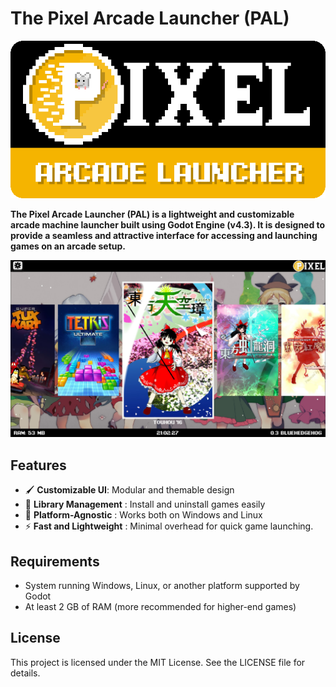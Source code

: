 # The Pixel Arcade Launcher (PAL)
![logo](.github/readme/logo.png)

**The Pixel Arcade Launcher (PAL) is a lightweight and customizable arcade machine launcher built using Godot Engine (v4.3). It is designed to provide a seamless and attractive interface for accessing and launching games on an arcade setup.**

![PAL Screenshot](.github/readme/screenshot.jpg)

## Features

- 🖌️ **Customizable UI**: Modular and themable design
- 💾 **Library Management** : Install and uninstall games easily
- 🐧 **Platform-Agnostic** : Works both on Windows and Linux
- ⚡ **Fast and Lightweight** : Minimal overhead for quick game launching.

## Requirements

- System running Windows, Linux, or another platform supported by Godot
- At least 2 GB of RAM (more recommended for higher-end games)

## License

This project is licensed under the MIT License. See the LICENSE file for details.
